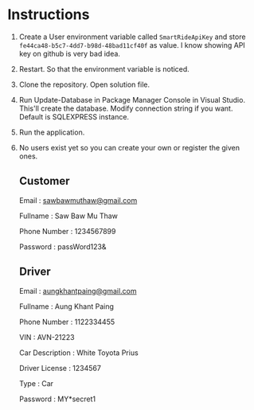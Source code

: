 # Instructions

1. Create a User environment variable called `SmartRideApiKey` and store `fe44ca48-b5c7-4dd7-b98d-48bad11cf40f` as value. I know showing API key on github is very bad idea.
2. Restart. So that the environment variable is noticed.
3. Clone the repository. Open solution file.
4. Run Update-Database in Package Manager Console in Visual Studio. This'll create the database. Modify connection string if you want. Default is SQLEXPRESS instance.
5. Run the application.
6. No users exist yet so you can create your own or register the given ones.
   ## Customer
   Email : sawbawmuthaw@gmail.com
   
   Fullname : Saw Baw Mu Thaw
   
   Phone Number : 1234567899
   
   Password : passWord123&

   ## Driver
   Email : aungkhantpaing@gmail.com
   
   Fullname : Aung Khant Paing
   
   Phone Number : 1122334455
   
   VIN : AVN-21223
   
   Car Description : White Toyota Prius
   
   Driver License : 1234567
   
   Type : Car
   
   Password : MY*secret1
